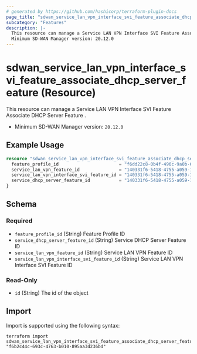 ```yaml
---
# generated by https://github.com/hashicorp/terraform-plugin-docs
page_title: "sdwan_service_lan_vpn_interface_svi_feature_associate_dhcp_server_feature Resource - terraform-provider-sdwan"
subcategory: "Features"
description: |-
  This resource can manage a Service LAN VPN Interface SVI Feature Associate DHCP Server Feature .
  Minimum SD-WAN Manager version: 20.12.0
---
```


# sdwan_service_lan_vpn_interface_svi_feature_associate_dhcp_server_feature (Resource)

This resource can manage a Service LAN VPN Interface SVI Feature Associate DHCP Server Feature .
  - Minimum SD-WAN Manager version: `20.12.0`

## Example Usage

```terraform
resource "sdwan_service_lan_vpn_interface_svi_feature_associate_dhcp_server_feature" "example" {
  feature_profile_id                       = "f6dd22c8-0b4f-496c-9a0b-6813d1f8b8ac"
  service_lan_vpn_feature_id               = "140331f6-5418-4755-a059-13c77eb96037"
  service_lan_vpn_interface_svi_feature_id = "140331f6-5418-4755-a059-13c77eb96037"
  service_dhcp_server_feature_id           = "140331f6-5418-4755-a059-13c77eb96037"
}
```

<!-- schema generated by tfplugindocs -->
## Schema

### Required

- `feature_profile_id` (String) Feature Profile ID
- `service_dhcp_server_feature_id` (String) Service DHCP Server Feature ID
- `service_lan_vpn_feature_id` (String) Service LAN VPN Feature ID
- `service_lan_vpn_interface_svi_feature_id` (String) Service LAN VPN Interface SVI Feature ID

### Read-Only

- `id` (String) The id of the object

## Import

Import is supported using the following syntax:

```shell
terraform import sdwan_service_lan_vpn_interface_svi_feature_associate_dhcp_server_feature.example "f6b2c44c-693c-4763-b010-895aa3d236bd"
```
